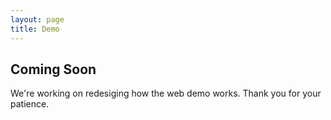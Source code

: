 ```yaml
---
layout: page
title: Demo
---
```


## Coming Soon

We're working on redesiging how the web demo works. Thank you for your patience.
